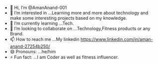 - 👋 Hi, I’m @AmanAnand-001
- 👀 I’m interested in ...Learning more and more about technology and make some interesting projects based on my knowledge.
- 🌱 I’m currently learning ...Tech.
- 💞️ I’m looking to collaborate on ...Technology,Fitness products or any Brand.
- 📫 How to reach me ...My linkedin https://www.linkedin.com/in/aman-anand-27254b250/
- 😄 Pronouns: ...he/him
- ⚡ Fun fact: ...I am Coder as well as fitness influencer.

<!---
AmanAnand-001/AmanAnand-001 is a ✨ special ✨ repository because its `README.md` (this file) appears on your GitHub profile.
You can click the Preview link to take a look at your changes.
--->
